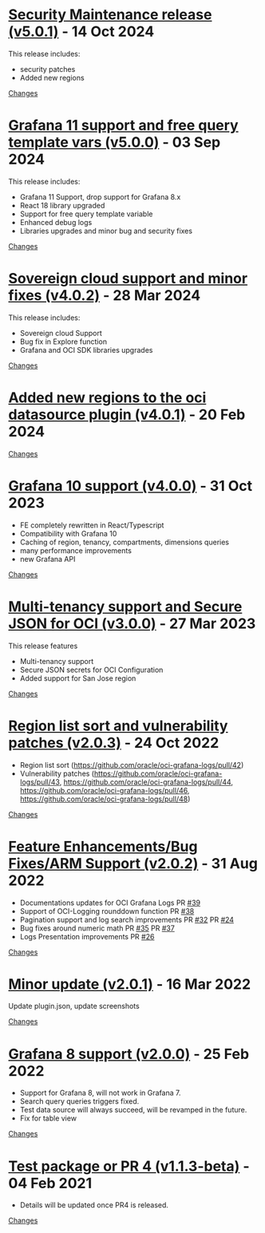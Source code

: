 <a name="v5.0.1"></a>
# [Security Maintenance release (v5.0.1)](https://github.com/oracle/oci-grafana-metrics/releases/tag/v5.0.1) - 14 Oct 2024

This release includes:

- security patches
- Added new regions

[Changes][v5.0.1]

<a name="v5.0.0"></a>
# [Grafana 11 support and free query template vars (v5.0.0)](https://github.com/oracle/oci-grafana-logs/releases/tag/v5.0.0) - 03 Sep 2024

This release includes:
- Grafana 11 Support, drop support for Grafana 8.x
- React 18 library upgraded
- Support for free query template variable
- Enhanced debug logs
- Libraries upgrades and minor bug and security fixes

[Changes][v5.0.0]


<a name="v4.0.2"></a>
# [Sovereign cloud support and minor fixes (v4.0.2)](https://github.com/oracle/oci-grafana-logs/releases/tag/v4.0.2) - 28 Mar 2024

This release includes:
- Sovereign cloud Support
- Bug fix in Explore function
- Grafana and OCI SDK libraries upgrades

[Changes][v4.0.2]


<a name="v4.0.1"></a>
# [Added new regions to the oci datasource plugin (v4.0.1)](https://github.com/oracle/oci-grafana-logs/releases/tag/v4.0.1) - 20 Feb 2024



[Changes][v4.0.1]


<a name="v4.0.0"></a>
# [Grafana 10 support (v4.0.0)](https://github.com/oracle/oci-grafana-logs/releases/tag/v4.0.0) - 31 Oct 2023

- FE completely rewritten in React/Typescript
- Compatibility with Grafana 10
- Caching of region, tenancy, compartments, dimensions queries
- many performance improvements
- new Grafana API

[Changes][v4.0.0]


<a name="v3.0.0"></a>
# [Multi-tenancy support and Secure JSON for OCI (v3.0.0)](https://github.com/oracle/oci-grafana-logs/releases/tag/v3.0.0) - 27 Mar 2023

This release features

- Multi-tenancy support
- Secure JSON secrets for OCI Configuration
- Added support for San Jose region

[Changes][v3.0.0]


<a name="v2.0.3"></a>
# [Region list sort and vulnerability patches (v2.0.3)](https://github.com/oracle/oci-grafana-logs/releases/tag/v2.0.3) - 24 Oct 2022

- Region list sort (https://github.com/oracle/oci-grafana-logs/pull/42)
- Vulnerability patches (https://github.com/oracle/oci-grafana-logs/pull/43, https://github.com/oracle/oci-grafana-logs/pull/44, https://github.com/oracle/oci-grafana-logs/pull/46, https://github.com/oracle/oci-grafana-logs/pull/48)

[Changes][v2.0.3]


<a name="v2.0.2"></a>
# [Feature Enhancements/Bug Fixes/ARM Support (v2.0.2)](https://github.com/oracle/oci-grafana-logs/releases/tag/v2.0.2) - 31 Aug 2022

* Documentations updates for OCI Grafana Logs PR [#39](https://github.com/oracle/oci-grafana-logs/issues/39) 
* Support of OCI-Logging rounddown function PR [#38](https://github.com/oracle/oci-grafana-logs/issues/38) 
* Pagination support and log search improvements PR [#32](https://github.com/oracle/oci-grafana-logs/issues/32) PR [#24](https://github.com/oracle/oci-grafana-logs/issues/24) 
* Bug fixes around numeric math PR [#35](https://github.com/oracle/oci-grafana-logs/issues/35) PR [#37](https://github.com/oracle/oci-grafana-logs/issues/37)
* Logs Presentation improvements PR [#26](https://github.com/oracle/oci-grafana-logs/issues/26)

[Changes][v2.0.2]


<a name="v2.0.1"></a>
# [Minor update (v2.0.1)](https://github.com/oracle/oci-grafana-logs/releases/tag/v2.0.1) - 16 Mar 2022

Update plugin.json, update screenshots

[Changes][v2.0.1]


<a name="v2.0.0"></a>
# [Grafana 8 support (v2.0.0)](https://github.com/oracle/oci-grafana-logs/releases/tag/v2.0.0) - 25 Feb 2022

- Support for Grafana 8, will not work in Grafana 7.
- Search query queries triggers fixed.
- Test data source will always succeed, will be revamped in the future.
- Fix for table view

[Changes][v2.0.0]


<a name="v1.1.3-beta"></a>
# [Test package or PR 4 (v1.1.3-beta)](https://github.com/oracle/oci-grafana-logs/releases/tag/v1.1.3-beta) - 04 Feb 2021

- Details will be updated once PR4 is released. 

[Changes][v1.1.3-beta]

[v5.0.1]: https://github.com/oracle/oci-grafana-logs/compare/v5.0.0...v5.0.1
[v5.0.0]: https://github.com/oracle/oci-grafana-logs/compare/v4.0.2...v5.0.0
[v4.0.2]: https://github.com/oracle/oci-grafana-logs/compare/v4.0.1...v4.0.2
[v4.0.1]: https://github.com/oracle/oci-grafana-logs/compare/v4.0.0...v4.0.1
[v4.0.0]: https://github.com/oracle/oci-grafana-logs/compare/v3.0.0...v4.0.0
[v3.0.0]: https://github.com/oracle/oci-grafana-logs/compare/v2.0.3...v3.0.0
[v2.0.3]: https://github.com/oracle/oci-grafana-logs/compare/v2.0.2...v2.0.3
[v2.0.2]: https://github.com/oracle/oci-grafana-logs/compare/v2.0.1...v2.0.2
[v2.0.1]: https://github.com/oracle/oci-grafana-logs/compare/v2.0.0...v2.0.1
[v2.0.0]: https://github.com/oracle/oci-grafana-logs/compare/v1.1.3-beta...v2.0.0
[v1.1.3-beta]: https://github.com/oracle/oci-grafana-logs/tree/v1.1.3-beta

<!-- Generated by https://github.com/rhysd/changelog-from-release v3.7.2 -->
